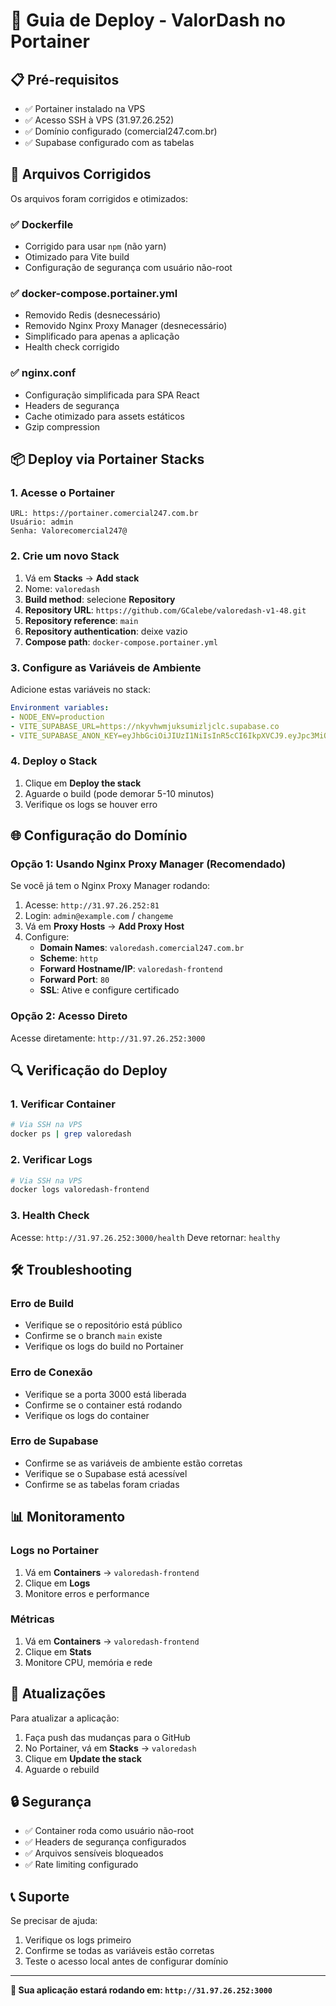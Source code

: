 # 🚀 Guia de Deploy - ValorDash no Portainer

## 📋 Pré-requisitos

- ✅ Portainer instalado na VPS
- ✅ Acesso SSH à VPS (31.97.26.252)
- ✅ Domínio configurado (comercial247.com.br)
- ✅ Supabase configurado com as tabelas

## 🔧 Arquivos Corrigidos

Os arquivos foram corrigidos e otimizados:

### ✅ **Dockerfile**
- Corrigido para usar `npm` (não yarn)
- Otimizado para Vite build
- Configuração de segurança com usuário não-root

### ✅ **docker-compose.portainer.yml**
- Removido Redis (desnecessário)
- Removido Nginx Proxy Manager (desnecessário)
- Simplificado para apenas a aplicação
- Health check corrigido

### ✅ **nginx.conf**
- Configuração simplificada para SPA React
- Headers de segurança
- Cache otimizado para assets estáticos
- Gzip compression

## 📦 Deploy via Portainer Stacks

### 1. **Acesse o Portainer**
```
URL: https://portainer.comercial247.com.br
Usuário: admin
Senha: Valorecomercial247@
```

### 2. **Crie um novo Stack**

1. Vá em **Stacks** → **Add stack**
2. Nome: `valoredash`
3. **Build method**: selecione **Repository**
4. **Repository URL**: `https://github.com/GCalebe/valoredash-v1-48.git`
5. **Repository reference**: `main`
6. **Repository authentication**: deixe vazio
7. **Compose path**: `docker-compose.portainer.yml`

### 3. **Configure as Variáveis de Ambiente**

Adicione estas variáveis no stack:

```yaml
Environment variables:
- NODE_ENV=production
- VITE_SUPABASE_URL=https://nkyvhwmjuksumizljclc.supabase.co
- VITE_SUPABASE_ANON_KEY=eyJhbGciOiJIUzI1NiIsInR5cCI6IkpXVCJ9.eyJpc3MiOiJzdXBhYmFzZSIsInJlZiI6Im5reXZod21qdWtzdW1pemxqY2xjIiwicm9sZSI6ImFub24iLCJpYXQiOjE3NDk1ODI4NzIsImV4cCI6MjA2NTE1ODg3Mn0.JYAUGHTbf9KVPCYFN9IDCm2uRT85cEj9G7llkOcrBEk
```

### 4. **Deploy o Stack**

1. Clique em **Deploy the stack**
2. Aguarde o build (pode demorar 5-10 minutos)
3. Verifique os logs se houver erro

## 🌐 Configuração do Domínio

### Opção 1: Usando Nginx Proxy Manager (Recomendado)

Se você já tem o Nginx Proxy Manager rodando:

1. Acesse: `http://31.97.26.252:81`
2. Login: `admin@example.com` / `changeme`
3. Vá em **Proxy Hosts** → **Add Proxy Host**
4. Configure:
   - **Domain Names**: `valoredash.comercial247.com.br`
   - **Scheme**: `http`
   - **Forward Hostname/IP**: `valoredash-frontend`
   - **Forward Port**: `80`
   - **SSL**: Ative e configure certificado

### Opção 2: Acesso Direto

Acesse diretamente: `http://31.97.26.252:3000`

## 🔍 Verificação do Deploy

### 1. **Verificar Container**
```bash
# Via SSH na VPS
docker ps | grep valoredash
```

### 2. **Verificar Logs**
```bash
# Via SSH na VPS
docker logs valoredash-frontend
```

### 3. **Health Check**
Acesse: `http://31.97.26.252:3000/health`
Deve retornar: `healthy`

## 🛠️ Troubleshooting

### **Erro de Build**
- Verifique se o repositório está público
- Confirme se o branch `main` existe
- Verifique os logs do build no Portainer

### **Erro de Conexão**
- Verifique se a porta 3000 está liberada
- Confirme se o container está rodando
- Verifique os logs do container

### **Erro de Supabase**
- Confirme se as variáveis de ambiente estão corretas
- Verifique se o Supabase está acessível
- Confirme se as tabelas foram criadas

## 📊 Monitoramento

### **Logs no Portainer**
1. Vá em **Containers** → `valoredash-frontend`
2. Clique em **Logs**
3. Monitore erros e performance

### **Métricas**
1. Vá em **Containers** → `valoredash-frontend`
2. Clique em **Stats**
3. Monitore CPU, memória e rede

## 🔄 Atualizações

Para atualizar a aplicação:

1. Faça push das mudanças para o GitHub
2. No Portainer, vá em **Stacks** → `valoredash`
3. Clique em **Update the stack**
4. Aguarde o rebuild

## 🔒 Segurança

- ✅ Container roda como usuário não-root
- ✅ Headers de segurança configurados
- ✅ Arquivos sensíveis bloqueados
- ✅ Rate limiting configurado

## 📞 Suporte

Se precisar de ajuda:
1. Verifique os logs primeiro
2. Confirme se todas as variáveis estão corretas
3. Teste o acesso local antes de configurar domínio

---

**🎉 Sua aplicação estará rodando em: `http://31.97.26.252:3000`**
